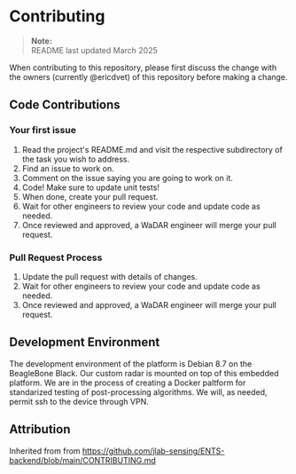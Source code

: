 # Contributing

> __Note:__  
> README last updated March 2025

When contributing to this repository, please first discuss the change with the owners (currently @ericdvet) of this repository before making a change.

## Code Contributions

### Your first issue

1. Read the project's README.md and visit the respective subdirectory of the task you wish to address.
2. Find an issue to work on. 
3. Comment on the issue saying you are going to work on it.
4. Code! Make sure to update unit tests!
5. When done, create your pull request.
6. Wait for other engineers to review your code and update code as needed.
7. Once reviewed and approved, a WaDAR engineer will merge your pull request.

### Pull Request Process

1. Update the pull request with details of changes.
2. Wait for other engineers to review your code and update code as needed.
3. Once reviewed and approved, a WaDAR engineer will merge your pull request.

## Development Environment

The development environment of the platform is Debian 8.7 on the BeagleBone Black. Our custom radar is mounted on top of this embedded platform. We are in the process of creating a Docker paltform for standarized testing of post-processing algorithms. We will, as needed, permit ssh to the device through VPN.

## Attribution

Inherited from from <https://github.com/jlab-sensing/ENTS-backend/blob/main/CONTRIBUTING.md>